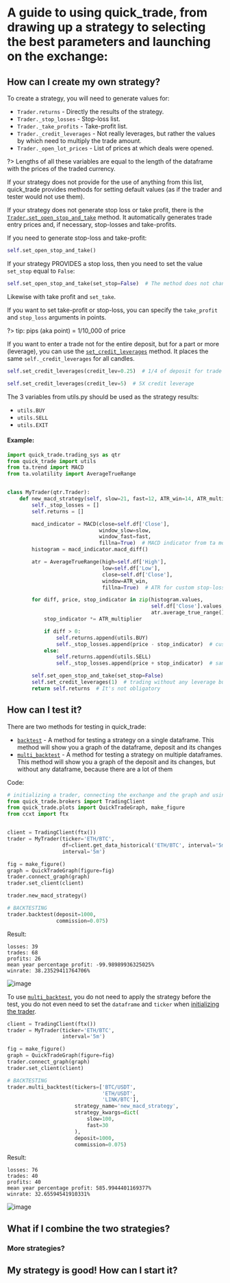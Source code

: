# A guide to using quick_trade, from drawing up a strategy to selecting the best parameters and launching on the exchange:

## How can I create my own strategy?

To create a strategy, you will need to generate values for:

- `Trader.returns` - Directly the results of the strategy.
- `Trader._stop_losses` - Stop-loss list.
- `Trader._take_profits` - Take-profit list.
- `Trader._credit_leverages` - Not really leverages, but rather the values by which need to multiply the trade amount.
- `Trader._open_lot_prices` - List of prices at which deals were opened.

?> Lengths of all these variables are equal to the length of the dataframe with the prices of the traded currency.

If your strategy does not provide for the use of anything from this list, quick_trade provides methods for setting default values (as if the trader and tester would not use them).

If your strategy does not generate stop loss or take profit, there is the
[`Trader.set_open_stop_and_take`](https://vladkochetov007.github.io/quick_trade/#/docs/quick_trade/trading_sys?id=set_open_stop_and_take)
method. It automatically generates trade entry prices and, if necessary, stop-losses and take-profits.

If you need to generate stop-loss and take-profit:

```python
self.set_open_stop_and_take()
```

If your strategy PROVIDES a stop loss, then you need to set the value `set_stop` equal to `False`:

```python
self.set_open_stop_and_take(set_stop=False)  # The method does not change or set stop-loss.
```

Likewise with take profit and `set_take`.

If you want to set take-profit or stop-loss, you can specify the `take_profit` and `stop_loss` arguments in points.

?> tip: pips (aka point) = 1/10_000 of price

If you want to enter a trade not for the entire deposit, but for a part or more (leverage), you can use the
[`set_credit_leverages`](https://vladkochetov007.github.io/quick_trade/#/docs/quick_trade/trading_sys?id=set_credit_leverages)
method. It places the same `self._credit_leverages` for all candles.

```python
self.set_credit_leverages(credit_lev=0.25)  # 1/4 of deposit for trade
```

```python
self.set_credit_leverages(credit_lev=5)  # 5X credit leverage
```

The 3 variables from utils.py should be used as the strategy results:

- `utils.BUY`
- `utils.SELL`
- `utils.EXIT`

#### Example:

```python
import quick_trade.trading_sys as qtr
from quick_trade import utils
from ta.trend import MACD
from ta.volatility import AverageTrueRange


class MyTrader(qtr.Trader):
    def new_macd_strategy(self, slow=21, fast=12, ATR_win=14, ATR_multiplier=5):
        self._stop_losses = []
        self.returns = []

        macd_indicator = MACD(close=self.df['Close'],
                              window_slow=slow,
                              window_fast=fast,
                              fillna=True)  # MACD indicator from ta module
        histogram = macd_indicator.macd_diff()

        atr = AverageTrueRange(high=self.df['High'],
                               low=self.df['Low'],
                               close=self.df['Close'],
                               window=ATR_win,
                               fillna=True)  # ATR for custom stop-loss

        for diff, price, stop_indicator in zip(histogram.values,
                                               self.df['Close'].values,
                                               atr.average_true_range().values):
            stop_indicator *= ATR_multiplier

            if diff > 0:
                self.returns.append(utils.BUY)
                self._stop_losses.append(price - stop_indicator)  # custom ATR stop-loss
            else:
                self.returns.append(utils.SELL)
                self._stop_losses.append(price + stop_indicator)  # same

        self.set_open_stop_and_take(set_stop=False)
        self.set_credit_leverages(1)  # trading without any leverage but for all deposit
        return self.returns  # It's not obligatory

```

## How can I test it?

There are two methods for testing in quick_trade:

- [`backtest`](https://vladkochetov007.github.io/quick_trade/#/docs/quick_trade/trading_sys?id=backtest) - A method for testing a strategy on a single dataframe. This method will show you a graph of the dataframe,
  deposit and its changes
- [`multi_backtest`](https://vladkochetov007.github.io/quick_trade/#/docs/quick_trade/trading_sys?id=multi_backtest) - A method for testing a strategy on multiple dataframes. This method will show you a graph of the
  deposit and its changes, but without any dataframe, because there are a lot of them

Code:

```python
# initializing a trader, connecting the exchange and the graph and using the strategy.
from quick_trade.brokers import TradingClient
from quick_trade.plots import QuickTradeGraph, make_figure
from ccxt import ftx


client = TradingClient(ftx())
trader = MyTrader(ticker='ETH/BTC',
                  df=client.get_data_historical('ETH/BTC', interval='5m'),
                  interval='5m')

fig = make_figure()
graph = QuickTradeGraph(figure=fig)
trader.connect_graph(graph)
trader.set_client(client)

trader.new_macd_strategy()

# BACKTESTING
trader.backtest(deposit=1000,
                commission=0.075)
```

Result:

```commandline
losses: 39
trades: 68
profits: 26
mean year percentage profit: -99.98989936325025%
winrate: 38.23529411764706%
```

![image](https://raw.githubusercontent.com/VladKochetov007/quick_trade/master/img/simple_backtest_example.png)

To use [`multi_backtest`](https://vladkochetov007.github.io/quick_trade/#/docs/quick_trade/trading_sys?id=multi_backtest), you do not need to apply the strategy before the test, you do not even need to set
the `dataframe` and `ticker` when [initializing the trader](https://vladkochetov007.github.io/quick_trade/#/docs/quick_trade/trading_sys?id=trader).

```python
client = TradingClient(ftx())
trader = MyTrader(ticker='ETH/BTC',
                  interval='5m')

fig = make_figure()
graph = QuickTradeGraph(figure=fig)
trader.connect_graph(graph)
trader.set_client(client)

# BACKTESTING
trader.multi_backtest(tickers=['BTC/USDT',
                               'ETH/USDT',
                               'LINK/BTC'],
                      strategy_name='new_macd_strategy',
                      strategy_kwargs=dict(
                          slow=100,
                          fast=30
                      ),
                      deposit=1000,
                      commission=0.075)
```
Result:
```commandline
losses: 76
trades: 40
profits: 40
mean year percentage profit: 585.9944401169377%
winrate: 32.65594541910331%
```

![image](https://github.com/VladKochetov007/quick_trade/blob/master/img/multi_backtest_example.png?raw=true)

## What if I combine the two strategies?

### More strategies?

## My strategy is good! How can I start it?
